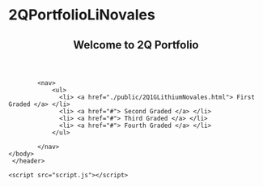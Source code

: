 # 2QPortfolioLiNovales

<!DOCTYPE html>
<html lang="en">
<head>
    <meta charset="UTF-8">
    <meta name="viewport" content="width=device-width, initial-scale=1.0">
    <meta name="description" content="2Q Portfolio">
    <meta name="keywords" content="2Q, Portfolio, Projects, Web Development">
    <meta name="author" content="NOVALES, Emma Tianlan Z.">
    <title>2Q Portfolio</title>
    <link rel="stylesheet" href="style.css">
    <link rel="icon" href="./assets/columbina(1).jpg" type="image/jpg"/>
    <script src="script.js" defer></script>
</head>
<body>
    <section class="w3-container">
   <header>
    <h1>Welcome to 2Q Portfolio</h1>
</header>
<body>

            <nav>
                <ul>
                  <li> <a href="./public/2Q1GLithiumNovales.html"> First Graded </a> </li>
                  <li> <a href="#"> Second Graded </a> </li>
                  <li> <a href="#"> Third Graded </a> </li>
                  <li> <a href="#"> Fourth Graded </a> </li>
                </ul>
                 
            </nav>
    </body> 
     </header>
  </section>
    
    <script src="script.js"></script>
 </body>
 </html>
